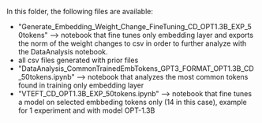 In this folder, the following files are available:

- "Generate_Embedding_Weight_Change_FineTuning_CD_OPT1.3B_EXP_50tokens" --> notebook that fine tunes only embedding layer and exports the norm of the weight changes to csv in order to further analyze with the DataAnalysis notebook.
- all csv files generated with prior files
- "DataAnalysis_CommonTrainedEmbTokens_GPT3_FORMAT_OPT1.3B_CD_50tokens.ipynb" --> notebook that analyzes the most common tokens found in training only embedding layer
- "VTEFT_CD_OPT1.3B_EXP_50tokens.ipynb" --> notebook that fine tunes a model on selected embbeding tokens only (14 in this case), example for 1 experiment and with model OPT-1.3B
